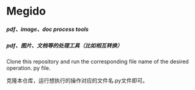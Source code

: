 # Megido
##### pdf、image、doc process tools
##### pdf、图片、文档等的处理工具（比如相互转换）
Clone this repository and run the corresponding file name of the desired operation. py file.

克隆本仓库，运行想执行的操作对应的文件名.py文件即可。
